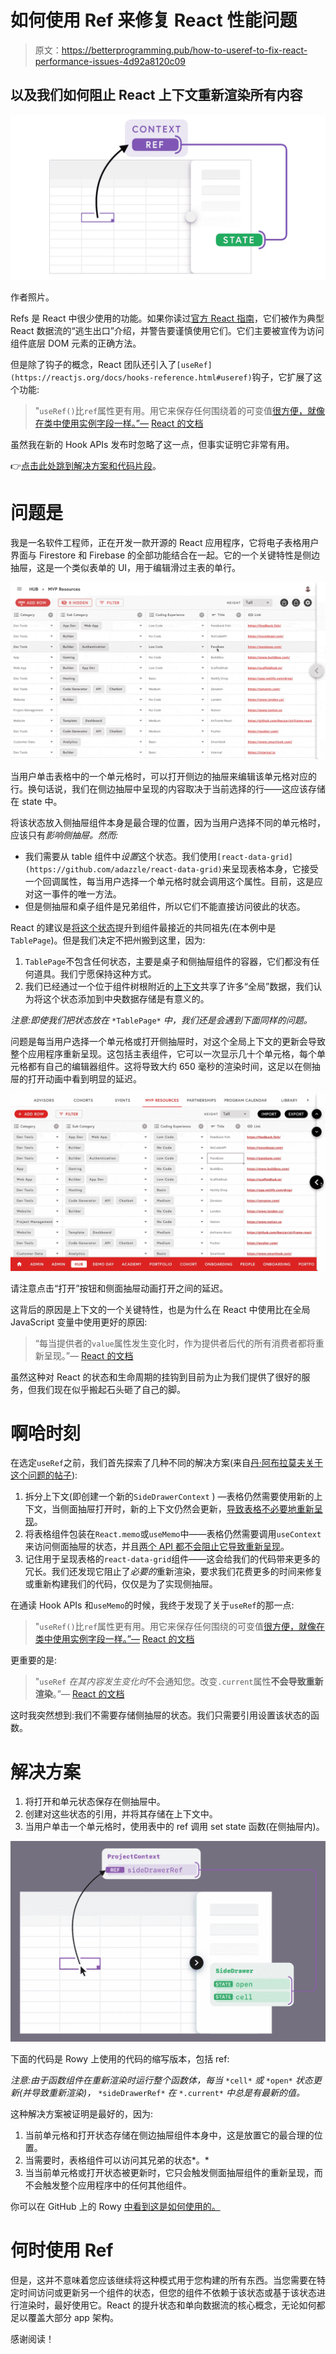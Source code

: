 # 如何使用 Ref 来修复 React 性能问题

> 原文：<https://betterprogramming.pub/how-to-useref-to-fix-react-performance-issues-4d92a8120c09>

## 以及我们如何阻止 React 上下文重新渲染所有内容

![](img/8954e317fabb327e1d09b4ede7b661d4.png)

作者照片。

Refs 是 React 中很少使用的功能。如果你读过[官方 React 指南](https://reactjs.org/docs/refs-and-the-dom.html)，它们被作为典型 React 数据流的“逃生出口”介绍，并警告要谨慎使用它们。它们主要被宣传为访问组件底层 DOM 元素的正确方法。

但是除了钩子的概念，React 团队还引入了`[useRef](https://reactjs.org/docs/hooks-reference.html#useref)`钩子，它扩展了这个功能:

> "`useRef()`比`ref`属性更有用。用它来保存任何围绕着的可变值[很方便，就像在类中使用实例字段一样。”—](https://reactjs.org/docs/hooks-faq.html#is-there-something-like-instance-variables) [React 的文档](https://reactjs.org/docs/hooks-reference.html)

虽然我在新的 Hook APIs 发布时忽略了这一点，但事实证明它非常有用。

👉[点击此处跳到解决方案和代码片段](#f356)。

# 问题是

我是一名软件工程师，正在开发一款开源的 React 应用程序，它将电子表格用户界面与 Firestore 和 Firebase 的全部功能结合在一起。它的一个关键特性是侧边抽屉，这是一个类似表单的 UI，用于编辑滑过主表的单行。

![](img/db2ca98c3fce85290e9bdb0db0d2901c.png)

当用户单击表格中的一个单元格时，可以打开侧边的抽屉来编辑该单元格对应的行。换句话说，我们在侧边抽屉中呈现的内容取决于当前选择的行——这应该存储在 state 中。

将该状态放入侧抽屉组件本身是最合理的位置，因为当用户选择不同的单元格时，应该只有*影响侧抽屉。然而:*

*   我们需要从 table 组件中*设置*这个状态。我们使用`[react-data-grid](https://github.com/adazzle/react-data-grid)`来呈现表格本身，它接受一个回调属性，每当用户选择一个单元格时就会调用这个属性。目前，这是应对这一事件的唯一方法。
*   但是侧抽屉和桌子组件是兄弟组件，所以它们不能直接访问彼此的状态。

React 的建议是[将这个状态](https://reactjs.org/docs/lifting-state-up.html)提升到组件最接近的共同祖先(在本例中是`TablePage`)。但是我们决定不把州搬到这里，因为:

1.  `TablePage`不包含任何状态，主要是桌子和侧抽屉组件的容器，它们都没有任何道具。我们宁愿保持这种方式。
2.  我们已经通过一个位于组件树根附近的[上下文](https://reactjs.org/docs/context.html)共享了许多“全局”数据，我们认为将这个状态添加到中央数据存储是有意义的。

*注意:即使我们把状态放在* `*TablePage*` *中，我们还是会遇到下面同样的问题。*

问题是每当用户选择一个单元格或打开侧抽屉时，对这个全局上下文的更新会导致整个应用程序重新呈现。这包括主表组件，它可以一次显示几十个单元格，每个单元格都有自己的编辑器组件。这将导致大约 650 毫秒的渲染时间，这足以在侧抽屉的打开动画中看到明显的延迟。

![](img/13c689aad6ec6aba54ace51667fcce21.png)

请注意点击“打开”按钮和侧面抽屉动画打开之间的延迟。

这背后的原因是上下文的一个关键特性，也是为什么在 React 中使用比在全局 JavaScript 变量中使用更好的原因:

> “每当提供者的`value`属性发生变化时，作为提供者后代的所有消费者都将重新呈现。”— [React 的文档](https://reactjs.org/docs/context.html)

虽然这种对 React 的状态和生命周期的挂钩到目前为止为我们提供了很好的服务，但我们现在似乎搬起石头砸了自己的脚。

# 啊哈时刻

在选定`useRef`之前，我们首先探索了几种不同的解决方案(来自[丹·阿布拉莫夫关于这个问题的帖子](https://github.com/facebook/react/issues/15156#issuecomment-474590693)):

1.  拆分上下文(即创建一个新的`SideDrawerContext` ) —表格仍然需要使用新的上下文，当侧面抽屉打开时，新的上下文仍然会更新，[导致表格不必要地重新呈现](https://reactjs.org/docs/hooks-reference.html#usecontext)。
2.  将表格组件包装在`React.memo`或`useMemo`中——表格仍然需要调用`useContext`来访问侧面抽屉的状态，并且[两个 API 都不会阻止它导致重新呈现](https://reactjs.org/docs/react-api.html#reactmemo)。
3.  记住用于呈现表格的`react-data-grid`组件——这会给我们的代码带来更多的冗长。我们还发现它阻止了*必要的*重新渲染，要求我们花费更多的时间来修复或重新构建我们的代码，仅仅是为了实现侧抽屉。

在通读 Hook APIs 和`useMemo`的时候，我终于发现了关于`useRef`的那一点:

> "`useRef()`比`ref`属性更有用。用它来保存任何围绕的可变值[很方便，就像在类中使用实例字段一样。”—](https://reactjs.org/docs/hooks-faq.html#is-there-something-like-instance-variables) [React 的文档](https://reactjs.org/docs/hooks-reference.html)

更重要的是:

> "`useRef` *在其内容发生变化时*不会通知您。改变`.current`属性**不会导致重新渲染**。”— [React 的文档](https://reactjs.org/docs/hooks-reference.html)

这时我突然想到:我们不需要存储侧抽屉的状态。我们只需要引用设置该状态的函数。

# 解决方案

1.  将打开和单元状态保存在侧抽屉中。
2.  创建对这些状态的引用，并将其存储在上下文中。
3.  当用户单击一个单元格时，使用表中的 ref 调用 set state 函数(在侧抽屉内)。

![](img/1c665744b0b71c140048ca8ac8d90740.png)

下面的代码是 Rowy 上使用的代码的缩写版本，包括 ref:

*注意:由于函数组件在重新渲染时运行整个函数体，每当* `*cell*` *或* `*open*` *状态更新(并导致重新渲染)，* `*sideDrawerRef*` *在* `*.current*` *中总是有最新的值。*

这种解决方案被证明是最好的，因为:

1.  当前单元格和打开状态存储在侧边抽屉组件本身中，这是放置它的最合理的位置。
2.  当需要时，表格组件可以访问其兄弟的状态*。*
3.  当当前单元格或打开状态被更新时，它只会触发侧面抽屉组件的重新呈现，而不会触发整个应用程序中的任何其他组件。

你可以在 GitHub 上的 Rowy [中看到这是如何使用的。](https://github.com/rowyio/rowy/blob/6e81191fc26714c4c212bae19cfc4c16440c322f/src/components/SideDrawer/index.tsx#L37)

# 何时使用 Ref

但是，这并不意味着您应该继续将这种模式用于您构建的所有东西。当您需要在特定时间访问或更新另一个组件的状态，但您的组件不依赖于该状态或基于该状态进行渲染时，最好使用它。React 的提升状态和单向数据流的核心概念，无论如何都足以覆盖大部分 app 架构。

感谢阅读！